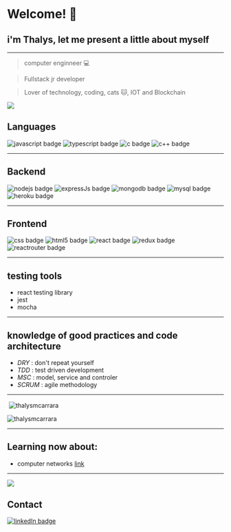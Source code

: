 # Welcome! :metal:
## i'm Thalys, let me present a little about myself

---
  >computer enginneer :computer:

  >Fullstack jr developer 

  >Lover of technology, coding, cats :cat:, IOT and Blockchain

![](https://c.tenor.com/yZkIeMDcbsQAAAAS/fiesta-dance.gif)
## **Languages**

![javascript badge](https://img.shields.io/badge/JavaScript-323330?style=for-the-badge&logo=javascript&logoColor=F7DF1E)
![typescript badge](https://img.shields.io/badge/TypeScript-007ACC?style=for-the-badge&logo=typescript&logoColor=white)
![c badge](https://img.shields.io/badge/C-00599C?style=for-the-badge&logo=c&logoColor=white)
![c++ badge](https://img.shields.io/badge/C%2B%2B-00599C?style=for-the-badge&logo=c%2B%2B&logoColor=white)

---
## **Backend**
![nodejs badge](https://img.shields.io/badge/Node.js-43853D?style=for-the-badge&logo=node.js&logoColor=white)
![expressJs badge](https://img.shields.io/badge/Express.js-404D59?style=for-the-badge)
![mongodb badge](https://img.shields.io/badge/MongoDB-4EA94B?style=for-the-badge&logo=mongodb&logoColor=white)
![mysql badge](https://img.shields.io/badge/MySQL-00000F?style=for-the-badge&logo=mysql&logoColor=white)
![heroku badge](https://img.shields.io/badge/Heroku-430098?style=for-the-badge&logo=heroku&logoColor=white)


---

## **Frontend**
![css badge](https://img.shields.io/badge/CSS3-1572B6?style=for-the-badge&logo=css3&logoColor=white)
![html5 badge](https://img.shields.io/badge/HTML5-E34F26?style=for-the-badge&logo=html5&logoColor=white)
![react badge](https://img.shields.io/badge/React-20232A?style=for-the-badge&logo=react&logoColor=61DAFB)
![redux badge](https://img.shields.io/badge/Redux-593D88?style=for-the-badge&logo=redux&logoColor=white)
![reactrouter badge](https://img.shields.io/badge/React_Router-CA4245?style=for-the-badge&logo=react-router&logoColor=white)

---

## **testing tools**
  - react testing library
  - jest
  - mocha

---

## **knowledge of good practices and code architecture**

  - *DRY* : don't repeat yourself
  - *TDD* : test driven development
  - *MSC* : model, service and controler
  - *SCRUM* : agile methodology

---

<p>&nbsp;<img align="center" src="https://github-readme-stats.vercel.app/api?username=thalysmcarrara&show_icons=true&locale=en" alt="thalysmcarrara" /></p>


<p><img align="center" src="https://github-readme-streak-stats.herokuapp.com/?user=thalysmcarrara&" alt="thalysmcarrara" /></p>

---

## Learning now about:
  - computer networks [link](https://www.amazon.com.br/Redes-computadores-internet-abordagem-top-down-dp-8581436773/dp/8581436773/ref=dp_ob_image_bk)

---

![](https://c.tenor.com/_FeTJs4L9QUAAAAC/im-a-developer-craig-dennis-freecodecamp.gif)


## Contact 

[![linkedIn badge](https://img.shields.io/badge/LinkedIn-0077B5?style=for-the-badge&logo=linkedin&logoColor=white)](https://www.linkedin.com/in/thalys-matias-carrara/)
